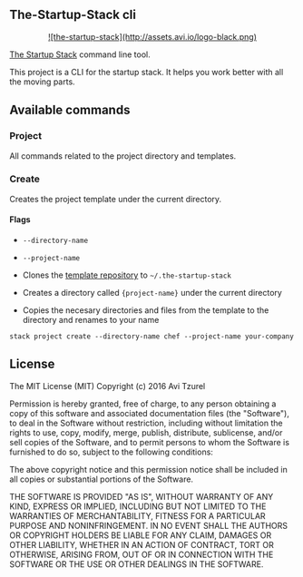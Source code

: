 ## The-Startup-Stack cli

<a href="http://the-startup-stack.com" style="text-align: center; display: block;">
  ![the-startup-stack](http://assets.avi.io/logo-black.png)
</a>

[The Startup Stack](http://http://the-startup-stack.com/) command line tool.

This project is a CLI for the startup stack. It helps you work better with all
the moving parts.

## Available commands

### Project

All commands related to the project directory and templates.

### Create

Creates the project template under the current directory.

#### Flags

* `--directory-name`
* `--project-name`

* Clones the [template repository](https://github.com/the-startup-stack/chef-repo-template) to `~/.the-startup-stack`
* Creates a directory called `{project-name}` under the current directory
* Copies the necesary directories and files from the template to the directory
  and renames to your name

`stack project create --directory-name chef --project-name your-company`

## License

The MIT License (MIT)
Copyright (c) 2016 Avi Tzurel

Permission is hereby granted, free of charge, to any person obtaining a copy of this software and associated documentation files (the "Software"), to deal in the Software without restriction, including without limitation the rights to use, copy, modify, merge, publish, distribute, sublicense, and/or sell copies of the Software, and to permit persons to whom the Software is furnished to do so, subject to the following conditions:

The above copyright notice and this permission notice shall be included in all copies or substantial portions of the Software.

THE SOFTWARE IS PROVIDED "AS IS", WITHOUT WARRANTY OF ANY KIND, EXPRESS OR IMPLIED, INCLUDING BUT NOT LIMITED TO THE WARRANTIES OF MERCHANTABILITY, FITNESS FOR A PARTICULAR PURPOSE AND NONINFRINGEMENT. IN NO EVENT SHALL THE AUTHORS OR COPYRIGHT HOLDERS BE LIABLE FOR ANY CLAIM, DAMAGES OR OTHER LIABILITY, WHETHER IN AN ACTION OF CONTRACT, TORT OR OTHERWISE, ARISING FROM, OUT OF OR IN CONNECTION WITH THE SOFTWARE OR THE USE OR OTHER DEALINGS IN THE SOFTWARE.
